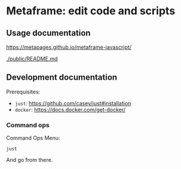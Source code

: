 # Metaframe: edit code and scripts

## Usage documentation

https://metapages.github.io/metaframe-javascript/

[./public/README.md](./public/README.md)

## Development documentation

Prerequisites:
 - `just`: https://github.com/casey/just#installation
 - `docker`: https://docs.docker.com/get-docker/


### Command ops

Command Ops Menu:

    just

And go from there.
